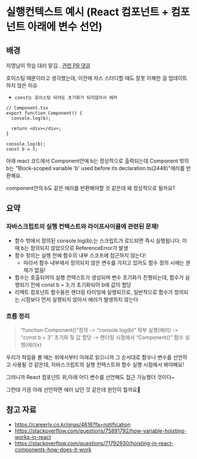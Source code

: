 # 실행컨텍스트 예시 (React 컴포넌트 + 컴포넌트 아래에 변수 선언)

## 배경

지영님이 학습 대리 맡김.. [관련 PR 댓글](https://github.com/depromeet/www.depromeet.com/pull/255#discussion_r1320738616)

호이스팅 때문이라고 생각했는데, 이전에 자스 스터디할 때도 잘못 이해한 걸 업데이트하지 않은 이슈

- `const는 호이스팅 되어도 초기화가 되지않아서 에러`

```tsx
// Component.tsx
export function Component() {
  console.log(b);

  return <div></div>;
}

console.log(b);
const b = 3;
```

아래 react 코드에서 Component안에 b는 정상적으로 출력되는데 Component 밖의 b는 "Block-scoped variable 'b' used before its declaration.ts(2448)"에러를 반환해요.

component안의 b도 같은 에러를 반환해야할 것 같은데 왜 정상적으로 될까요?

## 요약

### 자바스크립트의 실행 컨텍스트와 라이프사이클에 관련된 문제!

- 함수 밖에서 정의된 console.log(b);는 스크립트가 로드되면 즉시 실행됩니다. 이 때 b는 정의되지 않았으므로 ReferenceError가 발생
- 함수 정의는 실행 전에 함수의 내부 스코프에 접근하지 않는다!
  - 따라서 함수 내부에서 정의되지 않은 변수를 가지고 있어도 함수 정의 시에는 문제가 없음!
- 함수는 호출되어야 실행 컨텍스트가 생성되며 변수 초기화가 진행되는데, 함수가 실행되기 전에 const b = 3;가 초기화되어 b에 값이 할당
- 리액트 컴포넌트 함수들은 렌더링 타이밍에 실행되므로, 일반적으로 함수가 정의되는 시점보다 먼저 실행되지 않아서 에러가 발생하지 않는다

### 흐름 정리

> “function Component()”정의 -> “console.log(b)” 외부 실행(에러) -> “const b = 3” 초기화 및 값 할당 -> 렌더링 시점에서 “Component()” 함수 실행(에러x)

우리가 파일을 볼 때는 위에서부터 아래로 읽으니까 그 순서대로 함수나 변수를 선언하고 사용될 것 같은데, 자바스크립트의 실행 컨텍스트와 함수 실행 시점에서 봐야해요!

그러니까 React 컴포넌트 위,아래 어디 변수를 선언해도 접근 가능했더 것이다~

그런데 가끔 아래 선언하면 에러 났던 것 같은데 원인이 뭘까요👀

## 참고 자료

- https://careerly.co.kr/qnas/4616?fa=notification
- https://stackoverflow.com/questions/75891792/how-variable-hoisting-works-in-react
- https://stackoverflow.com/questions/71792930/hoisting-in-react-components-how-does-it-work
